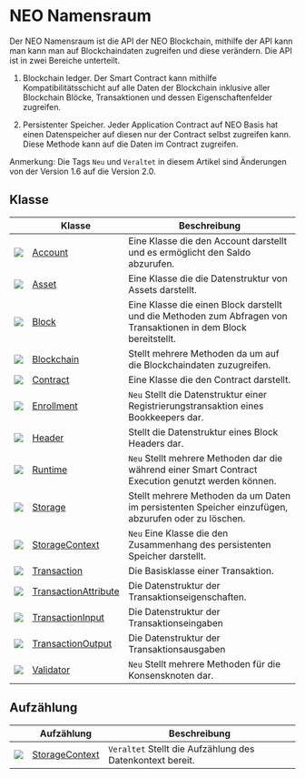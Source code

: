 # NEO Namensraum

Der NEO Namensraum ist die API der NEO Blockchain, mithilfe der API kann man kann man auf Blockchaindaten zugreifen und diese verändern. Die API ist in zwei Bereiche unterteilt.

1. Blockchain ledger. Der Smart Contract kann mithilfe Kompatibilitätsschicht auf alle Daten der Blockchain inklusive aller Blockchain Blöcke, Transaktionen und dessen Eigenschaftenfelder zugreifen.

2. Persistenter Speicher. Jeder Application Contract auf NEO Basis hat einen Datenspeicher auf diesen nur der Contract selbst zugreifen kann. Diese Methode kann auf die Daten im Contract zugreifen.

Anmerkung: Die Tags `Neu` und `Veraltet` in diesem Artikel sind Änderungen von der Version 1.6 auf die Version 2.0.

## Klasse

| | Klasse | Beschreibung |
| ---------------------------------------- | ---------------------------------------- | ---------------------- |
| ![](https://i-msdn.sec.s-msft.com/dynimg/IC29808.jpeg) | [Account](neo/Account.md)          | Eine Klasse die den Account darstellt und es ermöglicht den Saldo abzurufen.     |
| ![](https://i-msdn.sec.s-msft.com/dynimg/IC29808.jpeg) | [Asset](neo/Asset.md)              | Eine Klasse die die Datenstruktur von Assets darstellt.      |
| ![](https://i-msdn.sec.s-msft.com/dynimg/IC29808.jpeg) | [Block](neo/Block.md)              | Eine Klasse die einen Block darstellt und die Methoden zum Abfragen von Transaktionen in dem Block bereitstellt. |
| ![](https://i-msdn.sec.s-msft.com/dynimg/IC29808.jpeg) | [Blockchain](neo/Blockchain.md)    | Stellt mehrere Methoden da um auf die Blockchaindaten zuzugreifen.|
| ![](https://i-msdn.sec.s-msft.com/dynimg/IC29808.jpeg) | [Contract](neo/Contract.md)        | Eine Klasse die den Contract darstellt.                |
| ![](https://i-msdn.sec.s-msft.com/dynimg/IC29808.jpeg) | [Enrollment](neo/Enrollment.md)    | `Neu` Stellt die Datenstruktur einer Registrierungstransaktion eines Bookkeepers dar.  |
| ![](https://i-msdn.sec.s-msft.com/dynimg/IC29808.jpeg) | [Header](neo/Header.md)            | Stellt die Datenstruktur eines Block Headers dar.|
| ![](https://i-msdn.sec.s-msft.com/dynimg/IC29808.jpeg) | [Runtime](neo/Runtime.md)          | `Neu` Stellt mehrere Methoden dar die während einer Smart Contract Execution genutzt werden können.|
| ![](https://i-msdn.sec.s-msft.com/dynimg/IC29808.jpeg) | [Storage](neo/Storage.md)          | Stellt mehrere Methoden da um Daten im persistenten Speicher einzufügen, abzurufen oder zu löschen.  |
| ![](https://i-msdn.sec.s-msft.com/dynimg/IC29808.jpeg) | [StorageContext](neo/StorageContext.md) | `Neu` Eine Klasse die den Zusammenhang des persistenten Speicher darstellt.  |
| ![](https://i-msdn.sec.s-msft.com/dynimg/IC29808.jpeg) | [Transaction](neo/Transaction.md)  |  Die Basisklasse einer Transaktion.            |
| ![](https://i-msdn.sec.s-msft.com/dynimg/IC29808.jpeg) | [TransactionAttribute](neo/TransactionAttribute.md) | Die Datenstruktur der Transaktionseigenschaften.          |
| ![](https://i-msdn.sec.s-msft.com/dynimg/IC29808.jpeg) | [TransactionInput](neo/TransactionInput.md) | Die Datenstruktur der Transaktionseingaben         |
| ![](https://i-msdn.sec.s-msft.com/dynimg/IC29808.jpeg) | [TransactionOutput](neo/TransactionOutput.md) |Die Datenstruktur der Transaktionsausgaben|
| ![](https://i-msdn.sec.s-msft.com/dynimg/IC29808.jpeg) | [Validator](neo/Validator.md)      | `Neu` Stellt mehrere Methoden für die Konsensknoten dar.    |

## Aufzählung

|  | Aufzählung | Beschreibung |
| ---------------------------------------- | ---------------------------------------- | ----------------------- |
| ![](https://i-msdn.sec.s-msft.com/dynimg/IC134134.jpeg) | [StorageContext](neo/StorageContext2.md) | `Veraltet`  Stellt die Aufzählung des Datenkontext bereit. |
